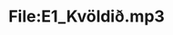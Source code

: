 ---
title: File:E1_Kvöldið.mp3
recording of: Kvöldið!
reading speed: slow
speaker: E
license: CC0
---